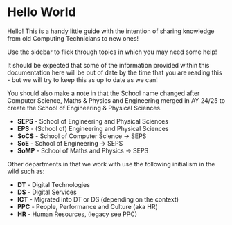 # Hello World

Hello! This is a handy little guide with the intention of sharing knowledge from old Computing Technicians to new ones!

Use the sidebar to flick through topics in which you may need some help!

It should be expected that some of the information provided within this documentation here will be out of date by the time that you are reading this - but we will try to keep this as up to date as we can!

You should also make a note in that the School name changed after Computer Science, Maths & Physics and Engineering merged in AY 24/25 to create the School of Engineering & Physical Sciences.

- **SEPS** - School of Engineering and Physical Sciences
- **EPS** - (School of) Engineering and Physical Sciences
- **SoCS** - School of Computer Science -> SEPS
- **SoE** - School of Engineering -> SEPS
- **SoMP** - School of Maths and Physics -> SEPS

Other departments in that we work with use the following initialism in the wild such as:

- **DT** - Digital Technologies
- **DS** - Digital Services 
- **ICT** - Migrated into DT or DS (depending on the context)
- **PPC** - People, Performance and Culture (aka HR)
- **HR** - Human Resources, (legacy see PPC)
